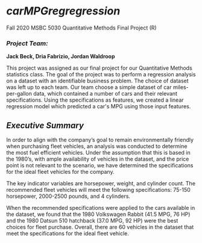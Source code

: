 # *__carMPGregregression__*
Fall 2020 MSBC 5030 Quantitative Methods Final Project (R)

### *__Project Team:__*
__Jack Beck, Dria Fabrizio, Jordan Waldroop__

This project was assigned as our final project for our Quantitative Methods statistics class. The goal of the project was to perform a regression analysis on a dataset with an identifiable business problem. The choice of dataset was left up to each team. Our team choose a simple dataset of car miles-per-gallon data, which contained a number of cars and their relevant specifications. Using the specifications as features, we created a linear regression model which predicted a car's MPG using those input features. 


## *Executive Summary*

In order to align with the company’s goal to remain environmentally friendly when purchasing fleet vehicles, an analysis was conducted to determine the most fuel efficient vehicles. Under the assumption that this is based in the 1980’s, with ample availability of vehicles in the dataset, and the price point is not relevant to the scenario, we have determined the specifications for the ideal fleet vehicles for the company.

The key indicator variables are horsepower, weight, and cylinder count. The recommended fleet vehicles will meet the following specifications: 75-150 horsepower, 2000-2500 pounds, and 4 cylinders.

When the recommended specifications were applied to the cars available in the dataset, we found that the 1980 Volkswagen Rabbit (41.5 MPG, 76 HP) and the 1980 Datsun 510 hatchback (37.0 MPG, 92 HP) were the best choices for fleet purchase. Overall, there are 60 vehicles in the dataset that meet the specifications for the ideal fleet vehicle.
